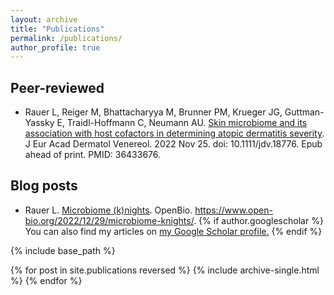 ```yaml
---
layout: archive
title: "Publications"
permalink: /publications/
author_profile: true
---
```


Peer-reviewed
------
* Rauer L, Reiger M, Bhattacharyya M, Brunner PM, Krueger JG, Guttman-Yassky E, Traidl-Hoffmann C, Neumann AU. [Skin microbiome and its association with host cofactors in determining atopic dermatitis severity](https://onlinelibrary.wiley.com/doi/10.1111/jdv.18776). J Eur Acad Dermatol Venereol. 2022 Nov 25. doi: 10.1111/jdv.18776. Epub ahead of print. PMID: 36433676.

Blog posts
------
* Rauer L. [Microbiome (k)nights](https://www.open-bio.org/2022/12/29/microbiome-knights/). OpenBio. https://www.open-bio.org/2022/12/29/microbiome-knights/.
{% if author.googlescholar %}
  You can also find my articles on <u><a href="{{author.googlescholar}}">my Google Scholar profile</a>.</u>
{% endif %}

{% include base_path %}

{% for post in site.publications reversed %}
  {% include archive-single.html %}
{% endfor %}
